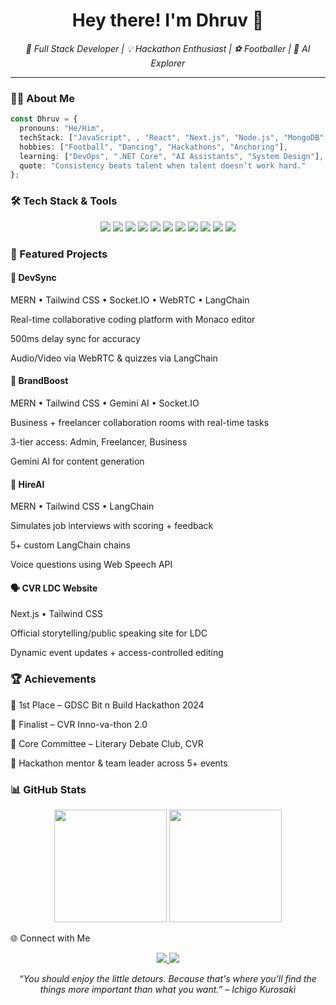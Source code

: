 
<h1 align="center">Hey there! I'm Dhruv 👋</h1>

<p align="center">
  <em>🚀 Full Stack Developer | 💡 Hackathon Enthusiast | ⚽ Footballer | 🧠 AI Explorer</em>
</p>

---

### 👨‍💻 About Me

```ts
const Dhruv = {
  pronouns: "He/Him",
  techStack: ["JavaScript", , "React", "Next.js", "Node.js", "MongoDB", "LangChain"],
  hobbies: ["Football", "Dancing", "Hackathons", "Anchoring"],
  learning: ["DevOps", ".NET Core", "AI Assistants", "System Design"],
  quote: "Consistency beats talent when talent doesn’t work hard."
};
```
### 🛠 Tech Stack & Tools

<p align="center"> <img src="https://img.shields.io/badge/JavaScript-F7DF1E?style=flat&logo=javascript&logoColor=000" /> <img src="https://img.shields.io/badge/TypeScript-3178C6?style=flat&logo=typescript&logoColor=fff" /> <img src="https://img.shields.io/badge/React-20232A?style=flat&logo=react" /> <img src="https://img.shields.io/badge/Next.js-000?style=flat&logo=nextdotjs" /> <img src="https://img.shields.io/badge/Node.js-339933?style=flat&logo=node.js&logoColor=fff" /> <img src="https://img.shields.io/badge/Express.js-000?style=flat&logo=express&logoColor=white" /> <img src="https://img.shields.io/badge/MongoDB-4EA94B?style=flat&logo=mongodb&logoColor=fff" /> <img src="https://img.shields.io/badge/Tailwind_CSS-38B2AC?style=flat&logo=tailwind-css" /> <img src="https://img.shields.io/badge/LangChain-000?style=flat&logo=langchain" /> <img src="https://img.shields.io/badge/WebRTC-333333?style=flat&logo=webrtc" /> <img src="https://img.shields.io/badge/Socket.IO-010101?style=flat&logo=socket.io" /> </p>

### 🚀 Featured Projects
#### 🔧 DevSync
MERN • Tailwind CSS • Socket.IO • WebRTC • LangChain

Real-time collaborative coding platform with Monaco editor

500ms delay sync for accuracy

Audio/Video via WebRTC & quizzes via LangChain

#### 📣 BrandBoost
MERN • Tailwind CSS • Gemini AI • Socket.IO

Business + freelancer collaboration rooms with real-time tasks

3-tier access: Admin, Freelancer, Business

Gemini AI for content generation

#### 🎯 HireAI
MERN • Tailwind CSS • LangChain

Simulates job interviews with scoring + feedback

5+ custom LangChain chains

Voice questions using Web Speech API

#### 🗣️ CVR LDC Website
Next.js • Tailwind CSS

Official storytelling/public speaking site for LDC

Dynamic event updates + access-controlled editing

### 🏆 Achievements
🥇 1st Place – GDSC Bit n Build Hackathon 2024

🥈 Finalist – CVR Inno-va-thon 2.0

🎤 Core Committee – Literary Debate Club, CVR

💪 Hackathon mentor & team leader across 5+ events

### 📊 GitHub Stats

<p align="center"> <img src="https://github-readme-stats.vercel.app/api?username=S-Dhruv&show_icons=true&theme=tokyonight&count_private=true" height="180" /> <img src="https://github-readme-stats.vercel.app/api/top-langs/?username=S-Dhruv&layout=compact&theme=tokyonight" height="180" /> </p>
🌐 Connect with Me
<p align="center"> <a href="https://www.linkedin.com/in/dhruv-shah77/"> <img src="https://img.shields.io/badge/LinkedIn-0A66C2?style=flat&logo=linkedin&logoColor=white" /> </a> <a href="mailto:dhruvsshah171@gmail.com"> <img src="https://img.shields.io/badge/Email-EA4335?style=flat&logo=gmail&logoColor=white" /> </a> </p>
<p align="center"> <em>“You should enjoy the little detours. Because that's where you'll find the things more important than what you want.” – Ichigo Kurosaki</em> </p> 
